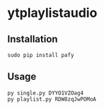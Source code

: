 ytplaylistaudio
===============

Installation
------------
```
sudo pip install pafy
```

Usage
-----
```
py single.py DYYO1VZOag4
py playlist.py RDW8zqJwPOMoA
```
